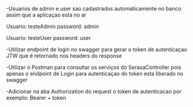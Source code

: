 -Usuarios de admin e user sao cadastrados automaticamente no banco assim que a aplicaçao esta no ar

Usuario: testeAdmin
password: admin

Usuario: testeUser
password: user

-Utilizar endpoint de login no swagger para gerar o token de autenticaçao JTW que é retornado nos headers do response

-Utilizar o Postman para consultar os serviços do SerasaController pois apenas o endpoint de Login para autenticaçao do token esta liberado no swagger

-Adicionar na aba Authorization do request o token de autenticacao por exemplo: Bearer + token
